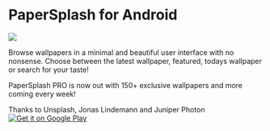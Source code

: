  # PaperSplash for Android
 <img src='https://jlindemann.se/homepage/wp-content/uploads/2019/06/Scene-Copy.png'/></a>

Browse wallpapers in a minimal and beautiful user interface with no nonsense. Choose between the latest wallpaper, featured, todays wallpaper or search for your taste!

PaperSplash PRO is now out with 150+ exclusive wallpapers and more coming every week!

Thanks to Unsplash, Jonas Lindemann and Juniper Photon
<a href='https://play.google.com/store/apps/details?id=com.jlindemann.papersplash&hl=en_US&pcampaignid=MKT-Other-global-all-co-prtnr-py-PartBadge-Mar2515-1'><img alt='Get it on Google Play' src='https://play.google.com/intl/en_us/badges/images/generic/en_badge_web_generic.png'/></a>

